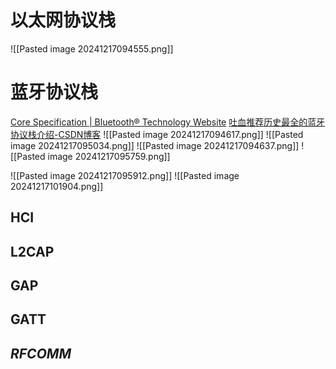 # 以太网协议栈
![[Pasted image 20241217094555.png]]
# 蓝牙协议栈
[Core Specification | Bluetooth® Technology Website](https://www.bluetooth.com/specifications/specs/core-specification-5-3/)
[吐血推荐历史最全的蓝牙协议栈介绍-CSDN博客](https://blog.csdn.net/XiaoXiaoPengBo/article/details/107466841)
![[Pasted image 20241217094617.png]]
![[Pasted image 20241217095034.png]]
![[Pasted image 20241217094637.png]]
![[Pasted image 20241217095759.png]]

![[Pasted image 20241217095912.png]]
![[Pasted image 20241217101904.png]]

## **HCI**

## **L2CAP**

## **GAP**

## **GATT**

## *RFCOMM*

